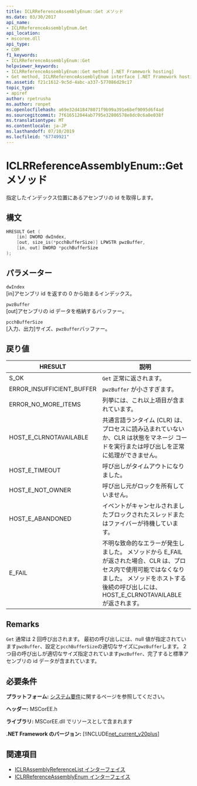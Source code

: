 ```yaml
---
title: ICLRReferenceAssemblyEnum::Get メソッド
ms.date: 03/30/2017
api_name:
- ICLRReferenceAssemblyEnum.Get
api_location:
- mscoree.dll
api_type:
- COM
f1_keywords:
- ICLRReferenceAssemblyEnum::Get
helpviewer_keywords:
- ICLRReferenceAssemblyEnum::Get method [.NET Framework hosting]
- Get method, ICLRReferenceAssemblyEnum interface [.NET Framework hosting]
ms.assetid: f21c1612-9c5d-4abc-a337-577086d29c17
topic_type:
- apiref
author: rpetrusha
ms.author: ronpet
ms.openlocfilehash: a69e32d418478071f9b99a391e6bef9095d6f4ad
ms.sourcegitcommit: 7f616512044ab7795e32806578e8dc0c6a0e038f
ms.translationtype: MT
ms.contentlocale: ja-JP
ms.lasthandoff: 07/10/2019
ms.locfileid: "67749921"
---
```

# <a name="iclrreferenceassemblyenumget-method"></a>ICLRReferenceAssemblyEnum::Get メソッド
指定したインデックス位置にあるアセンブリの id を取得します。  
  
## <a name="syntax"></a>構文  
  
```cpp  
HRESULT Get (  
    [in] DWORD dwIndex,  
    [out, size_is(*pcchBufferSize)] LPWSTR pwzBuffer,  
    [in, out] DWORD *pcchBufferSize  
);  
```  
  
## <a name="parameters"></a>パラメーター  
 `dwIndex`  
 [in]アセンブリ id を返すの 0 から始まるインデックス。  
  
 `pwzBuffer`  
 [out]アセンブリの id データを格納するバッファー。  
  
 `pcchBufferSize`  
 [入力、出力]サイズ、`pwzBuffer`バッファー。  
  
## <a name="return-value"></a>戻り値  
  
|HRESULT|説明|  
|-------------|-----------------|  
|S_OK|`Get` 正常に返されます。|  
|ERROR_INSUFFICIENT_BUFFER|`pwzBuffer` が小さすぎます。|  
|ERROR_NO_MORE_ITEMS|列挙には、これ以上項目が含まれています。|  
|HOST_E_CLRNOTAVAILABLE|共通言語ランタイム (CLR) は、プロセスに読み込まれていないか、CLR は状態をマネージ コードを実行または呼び出しを正常に処理ができません。|  
|HOST_E_TIMEOUT|呼び出しがタイムアウトになりました。|  
|HOST_E_NOT_OWNER|呼び出し元がロックを所有していません。|  
|HOST_E_ABANDONED|イベントがキャンセルされましたブロックされたスレッドまたはファイバーが待機しています。|  
|E_FAIL|不明な致命的なエラーが発生しました。 メソッドから E_FAIL が返された場合、CLR は、プロセス内で使用可能ではなくなりました。 メソッドをホストする後続の呼び出しには、HOST_E_CLRNOTAVAILABLE が返されます。|  
  
## <a name="remarks"></a>Remarks  
 `Get` 通常は 2 回呼び出されます。 最初の呼び出しには、null 値が指定されています`pwzBuffer`、設定と`pcchBufferSize`の適切なサイズに`pwzBuffer`します。 2 つ目の呼び出しが適切なサイズ指定されています`pwzBuffer`、完了すると標準アセンブリの id データが含まれています。  
  
## <a name="requirements"></a>必要条件  
 **プラットフォーム:** [システム要件](../../../../docs/framework/get-started/system-requirements.md)に関するページを参照してください。  
  
 **ヘッダー:** MSCorEE.h  
  
 **ライブラリ:** MSCorEE.dll でリソースとして含まれます  
  
 **.NET Framework のバージョン:** [!INCLUDE[net_current_v20plus](../../../../includes/net-current-v20plus-md.md)]  
  
## <a name="see-also"></a>関連項目

- [ICLRAssemblyReferenceList インターフェイス](../../../../docs/framework/unmanaged-api/hosting/iclrassemblyreferencelist-interface.md)
- [ICLRReferenceAssemblyEnum インターフェイス](../../../../docs/framework/unmanaged-api/hosting/iclrreferenceassemblyenum-interface.md)
